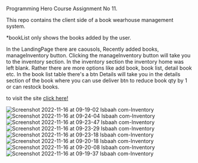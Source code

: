 Programming Hero Course Assignment No 11.

This repo contains the client side of a book wearhouse management system.

*bookList only shows the books added by the user.

In the LandingPage there are caousols, Recently added books, manageInventory button. Clicking the manageInventory button will take you to the inventory section. In the inventory section the inventory home was left blank. Rather there are more options like add book, book list, detail book etc. In the book list table there's a btn Details will take you in the details section of the book where you can use deliver btn to reduce book qty by 1 or can restock books.

to visit the site [click here!](https://isbaah-book-wearhouse.web.app/)

![Screenshot 2022-11-16 at 09-19-02 Isbaah com-Inventory](https://user-images.githubusercontent.com/73699852/202077535-081d84d1-3d5f-4036-ab3e-499425d40526.png)
![Screenshot 2022-11-16 at 09-24-04 Isbaah com-Inventory](https://user-images.githubusercontent.com/73699852/202077594-40aebe15-6e2f-43ea-bec7-18d5b80b49d2.png)
![Screenshot 2022-11-16 at 09-23-47 Isbaah com-Inventory](https://user-images.githubusercontent.com/73699852/202077598-fc664588-77cc-4ffa-9340-b735b91a90b7.png)
![Screenshot 2022-11-16 at 09-23-29 Isbaah com-Inventory](https://user-images.githubusercontent.com/73699852/202077602-8fd060ee-38cd-469f-92de-644a33846b12.png)
![Screenshot 2022-11-16 at 09-23-18 Isbaah com-Inventory](https://user-images.githubusercontent.com/73699852/202077606-d0bd00f3-c2ea-4659-8f59-7a8d41689dc0.png)
![Screenshot 2022-11-16 at 09-20-18 Isbaah com-Inventory](https://user-images.githubusercontent.com/73699852/202077607-d32323e9-8d33-46aa-8464-4ad8a539eb55.png)
![Screenshot 2022-11-16 at 09-20-08 Isbaah com-Inventory](https://user-images.githubusercontent.com/73699852/202077610-1cddaee6-7caf-4014-8943-5918b2143cdf.png)
![Screenshot 2022-11-16 at 09-19-37 Isbaah com-Inventory](https://user-images.githubusercontent.com/73699852/202077613-16bbfafb-a1c1-4828-a97d-c547876ee4da.png)
